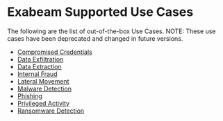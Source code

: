 Exabeam Supported Use Cases
===========================

The following are the list of out-of-the-box Use Cases.
NOTE: These use cases have been deprecated and changed in future versions.

* [Compromised Credentials](UseCases/uc_compromised_credentials.md)
* [Data Exfiltration](UseCases/uc_data_exfiltration.md)
* [Data Extraction](UseCases/uc_data_extraction.md)
* [Internal Fraud](UseCases/uc_internal_fraud.md)
* [Lateral Movement](UseCases/uc_lateral_movement.md)
* [Malware Detection](UseCases/uc_malware_detection.md)
* [Phishing](UseCases/uc_phishing.md)
* [Privileged Activity](UseCases/uc_privileged_activity.md)
* [Ransomware Detection](UseCases/uc_ransomware_detection.md)
